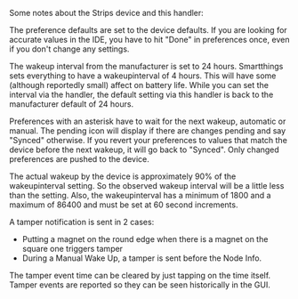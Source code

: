 Some notes about the Strips device and this handler:

The preference defaults are set to the device defaults. If you are looking for accurate values in the IDE, you
have to hit "Done" in preferences once, even if you don't change any settings.

The wakeup interval from the manufacturer is set to 24 hours. Smartthings sets everything to have a wakeupinterval
of 4 hours. This will have some (although reportedly small) affect on battery life. While you can set the interval via
the handler, the default setting via this handler is back to the manufacturer default of 24 hours.

Preferences with an asterisk have to wait for the next wakeup, automatic or manual. The pending icon will display 
if there are changes pending and say "Synced" otherwise. If you revert your preferences to values that match the
device before the next wakeup, it will go back to "Synced". Only changed preferences are pushed to the device.

The actual wakeup by the device is approximately 90% of the wakeupinterval setting. So the observed wakeup interval
will be a little less than the setting. Also, the wakeupinterval has a minimum of 1800 and a maximum of 86400 and 
must be set at 60 second increments. 

A tamper notification is sent in 2 cases:
- Putting a magnet on the round edge when there is a magnet on the square one triggers tamper 
- During a Manual Wake Up, a tamper is sent before the Node Info. 

The tamper event time can be cleared by just tapping on the time itself. Tamper events are reported so they can be 
seen historically in the GUI.

